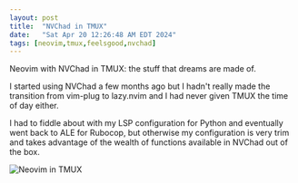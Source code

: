 ```yaml
---
layout: post
title:  "NVChad in TMUX"
date:   "Sat Apr 20 12:26:48 AM EDT 2024"
tags: [neovim,tmux,feelsgood,nvchad]
---
```

Neovim with NVChad in TMUX: the stuff that dreams are made of.

I started using NVChad a few months ago but I hadn't really made the transition from vim-plug to lazy.nvim and I had never given TMUX the time of day either.

I had to fiddle about with my LSP configuration for Python and eventually went back to ALE for Rubocop, but otherwise my configuration is very trim and takes advantage of the wealth of functions available in NVChad out of the box.

![Neovim in TMUX](/assets/tmux_neovim.jpeg)
